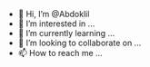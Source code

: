 - 👋 Hi, I’m @Abdoklil
- 👀 I’m interested in ...
- 🌱 I’m currently learning ...
- 💞️ I’m looking to collaborate on ...
- 📫 How to reach me ...

<!---
Abdoklil/Abdoklil is a ✨ special ✨ repository because its `README.md` (this file) appears on your GitHub profile.
You can click the Preview link to take a look at your changes.
--->
